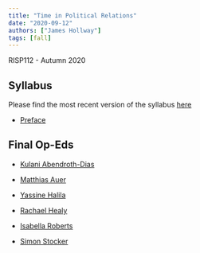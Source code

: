 ```yaml
---
title: "Time in Political Relations"
date: "2020-09-12"
authors: ["James Hollway"]
tags: [fall]
---
```


RISP112 - Autumn 2020

## Syllabus

Please find the most recent version of the syllabus [here](RISP112_Syllabus_2020_v2.1.pdf)

- [Preface](https://jhollway.github.io/RISP112/TPOL_L1_Preface.html)

## Final Op-Eds

- [Kulani Abendroth-Dias](/post/Abendroth-Dias/)

- [Matthias Auer](/post/Auer/)

- [Yassine Halila](/post/Halila/)

- [Rachael Healy](/post/Healy/)

- [Isabella Roberts](/post/Roberts/)

- [Simon Stocker](/post/Stocker/)
